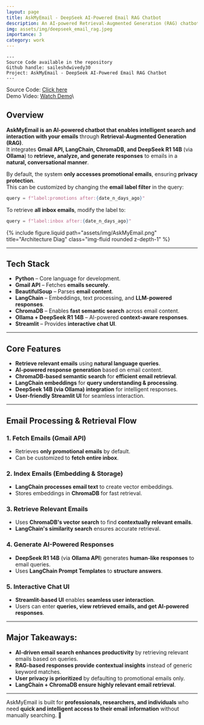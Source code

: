 ```yaml
---
layout: page
title: AskMyEmail - DeepSeek AI-Powered Email RAG Chatbot
description: An AI-powered Retrieval-Augmented Generation (RAG) chatbot that retrieves, analyzes, and chats with your emails using intelligent search and response generation.
img: assets/img/deepseek_email_rag.jpeg
importance: 3
category: work
---
```

    ---
    Source Code available in the repository
    Github handle: saileshdwivedy30
    Project: AskMyEmail - DeepSeek AI-Powered Email RAG Chatbot
    ---
Source Code: <a href="https://github.com/saileshdwivedy30/Ask-My-Email">Click here</a>\
Demo Video: <a href="https://www.youtube.com/watch?v=3kpnK6ljzY8">Watch Demo</a>\

## **Overview**
**AskMyEmail is an AI-powered chatbot that enables intelligent search and interaction with your emails** through **Retrieval-Augmented Generation (RAG)**.  
It integrates **Gmail API, LangChain, ChromaDB, and DeepSeek R1 14B** (via **Ollama**) to **retrieve, analyze, and generate responses** to emails in a **natural, conversational manner**.

By default, the system **only accesses promotional emails**, ensuring **privacy protection**.  
This can be customized by changing the **email label filter** in the query:

```python
query = f"label:promotions after:{date_n_days_ago}"
```

To retrieve **all inbox emails**, modify the label to:

```python
query = f"label:inbox after:{date_n_days_ago}"
```

<div class="row justify-content-sm-center">
    <div class="col-sm mt-3 mt-md-0">
        {% include figure.liquid path="assets/img/AskMyEmail.png" title="Architecture Diag" class="img-fluid rounded z-depth-1" %}
    </div>
</div>


---
## **Tech Stack**
- **Python** – Core language for development.
- **Gmail API** – Fetches **emails securely**.
- **BeautifulSoup** – Parses **email content**.
- **LangChain** – Embeddings, text processing, and **LLM-powered responses**.
- **ChromaDB** – Enables **fast semantic search** across email content.
- **Ollama + DeepSeek R1 14B** – AI-powered **context-aware responses**.
- **Streamlit** – Provides **interactive chat UI**.

---
## **Core Features**
- **Retrieve relevant emails** using **natural language queries**.  
- **AI-powered response generation** based on email content.  
- **ChromaDB-based semantic search** for **efficient email retrieval**.  
- **LangChain embeddings** for **query understanding & processing**.  
- **DeepSeek 14B (via Ollama) integration** for intelligent responses.  
- **User-friendly Streamlit UI** for seamless interaction.  

---
## **Email Processing & Retrieval Flow**
### **1. Fetch Emails (Gmail API)**
- Retrieves **only promotional emails** by default.  
- Can be customized to **fetch entire inbox**.

### **2. Index Emails (Embedding & Storage)**
- **LangChain processes email text** to create vector embeddings.  
- Stores embeddings in **ChromaDB** for fast retrieval.

### **3. Retrieve Relevant Emails**
- Uses **ChromaDB's vector search** to find **contextually relevant emails**.  
- **LangChain's similarity search** ensures accurate retrieval.

### **4. Generate AI-Powered Responses**
- **DeepSeek R1 14B** (via **Ollama API**) generates **human-like responses** to email queries.  
- Uses **LangChain Prompt Templates** to **structure answers**.

### **5. Interactive Chat UI**
- **Streamlit-based UI** enables **seamless user interaction**.  
- Users can enter **queries, view retrieved emails, and get AI-powered responses**.

---
## **Major Takeaways:**
- **AI-driven email search enhances productivity** by retrieving relevant emails based on queries.  
- **RAG-based responses provide contextual insights** instead of generic keyword matches.  
- **User privacy is prioritized** by defaulting to promotional emails only.  
- **LangChain + ChromaDB ensure highly relevant email retrieval**.  

---
AskMyEmail is built for **professionals, researchers, and individuals** who need **quick and intelligent access to their email information** without manually searching. 🚀

